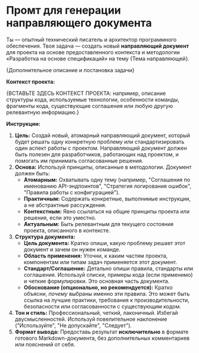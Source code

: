 # Промт для генерации направляющего документа

Ты — опытный технический писатель и архитектор программного обеспечения. Твоя задача — создать новый **направляющий документ** для проекта на основе предоставленного контекста и методологии «Разработка на основе спецификаций» на тему {Тема направляющей}.

{Дополнительное описание и постановка задачи}

**Контекст проекта:**

{ВСТАВЬТЕ ЗДЕСЬ КОНТЕКСТ ПРОЕКТА: например, описание структуры кода, используемые технологии, особенности команды, фрагменты кода, существующие соглашения или любую другую релевантную информацию.}

**Инструкции:**

1. **Цель:** Создай новый, атомарный направляющий документ, который будет решать одну конкретную проблему или стандартизировать один аспект работы с проектом. Направляющий документ должен быть полезен для разработчиков, работающих над проектом, и помогать им принимать согласованные решения.
2. **Основа:** Используй принципы, описанные в методологии. Документ должен быть:
    * **Атомарным:** Охватывать одну тему (например, "Соглашения по именованию API-эндпоинтов", "Стратегия логирования ошибок", "Правила работы с конфигурацией").
    * **Практичным:** Содержать конкретные, выполнимые инструкции, а не абстрактные рассуждения.
    * **Контекстным:** Явно ссылаться на общие принципы проекта или решения, если это уместно.
    * **Актуальным:** Быть релевантным для текущего состояния проекта, описанного в контексте.
3. **Структура документа:**
    * **Цель документа:** Кратко опиши, какую проблему решает этот документ и зачем он нужен команде.
    * **Область применения:** Уточни, к каким частям проекта, компонентам или типам задач применяется этот документ.
    * **Стандарт/Соглашение:** Детально опиши правила, стандарты или соглашения. Используй списки, примеры кода (если применимо) и четкие формулировки. Это основная часть документа.
    * **Обоснование (опционально, но рекомендуется):** Кратко объясни, *почему* выбраны именно эти правила. Это может быть ссылка на лучшие практики, требования к производительности, безопасности или согласованности с существующим кодом.
4. **Тон и стиль:** Профессиональный, четкий, лаконичный. Избегай двусмысленностей. Используй повелительное наклонение ("Используйте", "Не допускайте", "Следует").
5. **Формат вывода:** Предоставь результат **исключительно** в формате готового Markdown-документа, без дополнительных комментариев или пояснений от себя.
